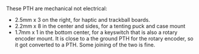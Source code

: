 
These PTH are mechanical not electrical:

- 2.5mm x 3 on the right, for haptic and trackball boards. 
- 2.2mm x 8 in the center and sides, for a tenting puck and case mount
- 1.7mm x 1 in the bottom center, for a keyswitch that is also a rotary encoder mount. It is close to a the ground PTH for the rotary encoder, so it got converted to a PTH. Some joining of the two is fine.